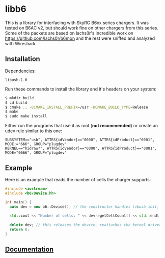 libb6
=====
This is a library for interfacing with SkyRC B6xx series chargers. It was tested on B6AC v2, but should work fine on 
other chargers from this series. Some of the packets are based on lachs0r's incredible work on https://github.com/lachs0r/b6mon 
and the rest were sniffed and analyzed with Wireshark.

Installation
------------
Dependencies:
```
libusb-1.0
```

Run these commands to install the library and it's headers on your system:
```bash
$ mkdir build
$ cd build
$ cmake .. -DCMAKE_INSTALL_PREFIX=/usr -DCMAKE_BUILD_TYPE=Release
$ make
$ sudo make install
```

Either run the programs that use it as root (**not recommended**) or create an udev rule similar to this one:
```udev
SUBSYSTEM=="usb", ATTRS{idVendor}=="0000", ATTRS{idProduct}=="0001", MODE:="666", GROUP="plugdev"
KERNEL=="hidraw*", ATTRS{idVendor}=="0000", ATTRS{idProduct}=="0001", MODE="0666", GROUP="plugdev"
```

Example
-------
Here is an example that reads the number of cells the charger supports:

```cpp
#include <iostream>
#include <b6/Device.hh>

int main() {
  auto dev = new b6::Device(); // the constructor handles libusb init, claiming the device interface etc.
  
  std::cout << "Number of cells: " << dev->getCellCount() << std::endl;
  
  delete dev; // this releases the device, reattaches the kernel driver and frees libusb
  return 0;
}
```

[Documentation](https://github.com/maciek134/libb6/wiki/Documentation)
-------------
